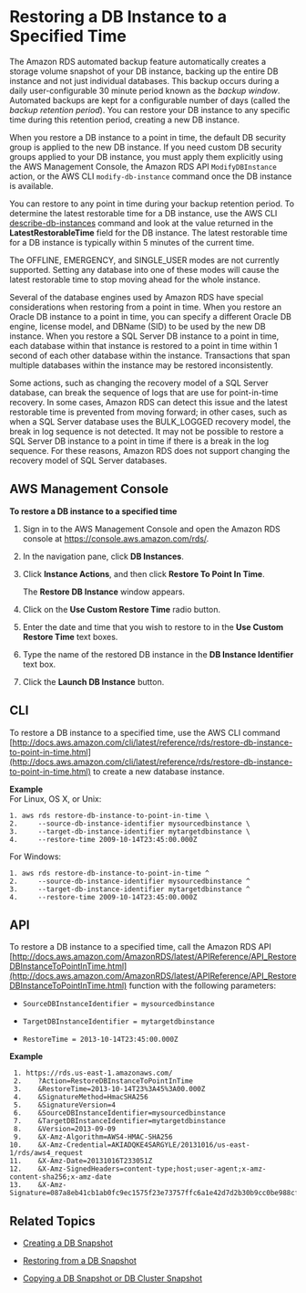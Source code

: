 # Restoring a DB Instance to a Specified Time<a name="USER_PIT"></a>

 The Amazon RDS automated backup feature automatically creates a storage volume snapshot of your DB instance, backing up the entire DB instance and not just individual databases\. This backup occurs during a daily user\-configurable 30 minute period known as the *backup window*\. Automated backups are kept for a configurable number of days \(called the *backup retention period*\)\. You can restore your DB instance to any specific time during this retention period, creating a new DB instance\. 

 When you restore a DB instance to a point in time, the default DB security group is applied to the new DB instance\. If you need custom DB security groups applied to your DB instance, you must apply them explicitly using the AWS Management Console, the Amazon RDS API `ModifyDBInstance` action, or the AWS CLI `modify-db-instance` command once the DB instance is available\. 

You can restore to any point in time during your backup retention period\. To determine the latest restorable time for a DB instance, use the AWS CLI [describe\-db\-instances](http://docs.aws.amazon.com/cli/latest/reference/rds/describe-db-instances.html) command and look at the value returned in the **LatestRestorableTime** field for the DB instance\. The latest restorable time for a DB instance is typically within 5 minutes of the current time\.

The OFFLINE, EMERGENCY, and SINGLE\_USER modes are not currently supported\. Setting any database into one of these modes will cause the latest restorable time to stop moving ahead for the whole instance\. 

Several of the database engines used by Amazon RDS have special considerations when restoring from a point in time\. When you restore an Oracle DB instance to a point in time, you can specify a different Oracle DB engine, license model, and DBName \(SID\) to be used by the new DB instance\. When you restore a SQL Server DB instance to a point in time, each database within that instance is restored to a point in time within 1 second of each other database within the instance\. Transactions that span multiple databases within the instance may be restored inconsistently\. 

 Some actions, such as changing the recovery model of a SQL Server database, can break the sequence of logs that are use for point\-in\-time recovery\. In some cases, Amazon RDS can detect this issue and the latest restorable time is prevented from moving forward; in other cases, such as when a SQL Server database uses the BULK\_LOGGED recovery model, the break in log sequence is not detected\. It may not be possible to restore a SQL Server DB instance to a point in time if there is a break in the log sequence\. For these reasons, Amazon RDS does not support changing the recovery model of SQL Server databases\. 

## AWS Management Console<a name="USER_PIT.CON"></a>

**To restore a DB instance to a specified time**

1. Sign in to the AWS Management Console and open the Amazon RDS console at [https://console\.aws\.amazon\.com/rds/](https://console.aws.amazon.com/rds/)\.

1. In the navigation pane, click **DB Instances**\.

1. Click **Instance Actions**, and then click **Restore To Point In Time**\.

   The **Restore DB Instance** window appears\.

1. Click on the **Use Custom Restore Time** radio button\.

1. Enter the date and time that you wish to restore to in the **Use Custom Restore Time** text boxes\.

1. Type the name of the restored DB instance in the **DB Instance Identifier** text box\.

1. Click the **Launch DB Instance** button\.

## CLI<a name="USER_PIT.CLI"></a>

To restore a DB instance to a specified time, use the AWS CLI command [http://docs.aws.amazon.com/cli/latest/reference/rds/restore-db-instance-to-point-in-time.html](http://docs.aws.amazon.com/cli/latest/reference/rds/restore-db-instance-to-point-in-time.html) to create a new database instance\.

**Example**  
For Linux, OS X, or Unix:  

```
1. aws rds restore-db-instance-to-point-in-time \
2.     --source-db-instance-identifier mysourcedbinstance \
3.     --target-db-instance-identifier mytargetdbinstance \
4.     --restore-time 2009-10-14T23:45:00.000Z
```
For Windows:  

```
1. aws rds restore-db-instance-to-point-in-time ^
2.     --source-db-instance-identifier mysourcedbinstance ^
3.     --target-db-instance-identifier mytargetdbinstance ^
4.     --restore-time 2009-10-14T23:45:00.000Z
```

## API<a name="USER_PIT.API"></a>

To restore a DB instance to a specified time, call the Amazon RDS API [http://docs.aws.amazon.com/AmazonRDS/latest/APIReference/API_RestoreDBInstanceToPointInTime.html](http://docs.aws.amazon.com/AmazonRDS/latest/APIReference/API_RestoreDBInstanceToPointInTime.html) function with the following parameters:

+ `SourceDBInstanceIdentifier = mysourcedbinstance`

+ `TargetDBInstanceIdentifier = mytargetdbinstance`

+ `RestoreTime = 2013-10-14T23:45:00.000Z`

**Example**  

```
 1. https://rds.us-east-1.amazonaws.com/
 2.    ?Action=RestoreDBInstanceToPointInTime
 3.    &RestoreTime=2013-10-14T23%3A45%3A00.000Z
 4.    &SignatureMethod=HmacSHA256
 5.    &SignatureVersion=4
 6.    &SourceDBInstanceIdentifier=mysourcedbinstance
 7.    &TargetDBInstanceIdentifier=mytargetdbinstance
 8.    &Version=2013-09-09
 9.    &X-Amz-Algorithm=AWS4-HMAC-SHA256
10.    &X-Amz-Credential=AKIADQKE4SARGYLE/20131016/us-east-1/rds/aws4_request
11.    &X-Amz-Date=20131016T233051Z
12.    &X-Amz-SignedHeaders=content-type;host;user-agent;x-amz-content-sha256;x-amz-date
13.    &X-Amz-Signature=087a8eb41cb1ab0fc9ec1575f23e73757ffc6a1e42d7d2b30b9cc0be988cff97
```

## Related Topics<a name="USER_PIT.Related"></a>

+ [Creating a DB Snapshot](USER_CreateSnapshot.md)

+ [Restoring from a DB Snapshot](USER_RestoreFromSnapshot.md)

+ [Copying a DB Snapshot or DB Cluster Snapshot](USER_CopySnapshot.md)